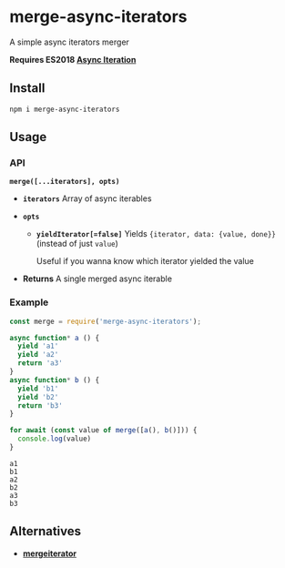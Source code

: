 # merge-async-iterators

A simple async iterators merger

**Requires ES2018 [Async Iteration][async-iteration]**

[async-iteration]: https://github.com/tc39/proposal-async-iteration

## Install

```
npm i merge-async-iterators
```

## Usage

### API

**`merge([...iterators], opts)`**

* **`iterators`** Array of async iterables

* **`opts`**

  * **`yieldIterator[=false]`** Yields `{iterator, data: {value, done}}` (instead of just `value`)

    Useful if you wanna know which iterator yielded the value



* **Returns** A single merged async iterable

### Example

```js
const merge = require('merge-async-iterators');

async function* a () {
  yield 'a1'
  yield 'a2'
  return 'a3'
}
async function* b () {
  yield 'b1'
  yield 'b2'
  return 'b3'
}

for await (const value of merge([a(), b()])) {
  console.log(value)
}
```
```
a1
b1
a2
b2
a3
b3
```



## Alternatives

* **[mergeiterator]**

[mergeiterator]: https://github.com/vadzim/mergeiterator
[this gist]: https://gist.github.com/dotproto/7233e905e047df780403380ed354047a

